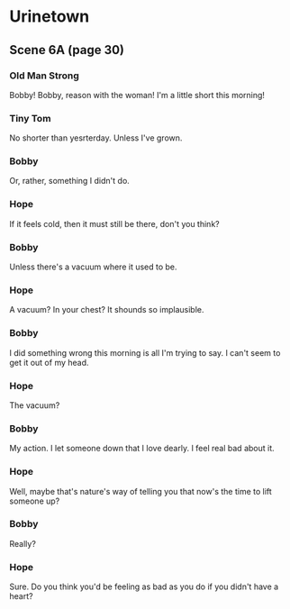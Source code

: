 # Urinetown

## Scene 6A (page 30)

### Old Man Strong

Bobby! Bobby, reason with the woman! I'm a little short this morning!

### Tiny Tom

No shorter than yesrterday. Unless I've grown.

### Bobby

Or, rather, something I didn't do.

### Hope

If it feels cold, then it must still be there, don't you think?

### Bobby

Unless there's a vacuum where it used to be.

### Hope

A vacuum? In your chest? It shounds so implausible.

### Bobby

I did something wrong this morning is all I'm trying to say. I can't seem to get it out of my head.

### Hope

The vacuum?

### Bobby

My action. I let someone down that I love dearly. I feel real bad about it.

### Hope

Well, maybe that's nature's way of telling you that now's the time to lift someone up?

### Bobby

Really?

### Hope

Sure. Do you think you'd be feeling as bad as you do if you didn't have a heart?
